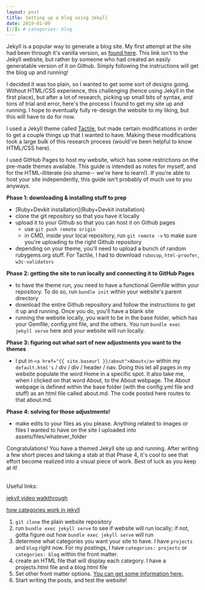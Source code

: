 ```yaml
---
layout: post
title: Setting up a blog using Jekyll
date: 2019-01-09
[//]: # categories: blog
---
```



Jekyll is a popular way to generate a blog site. My first attempt at the site had been through it's vanilla version, as [found here](https://github.com/barryclark/jekyll-now). This link isn't to the Jekyll website, but rather by someone who had created an easily generatable version of it on Github. Simply following the instructions will get the blog up and running!

I decided it was too plain, so I wanted to get some sort of designs going. Without HTML/CSS experience, this challenging (hence using Jekyll in the first place), but after a lot of research, picking up small  bits of syntax, and tons of trial and error, here's the process I found to get my site up and running. I hope to eventually fully re-design the website to my liking, but this will have to do for now.

I used a Jekyll theme called [Tactile](https://github.com/pages-themes/tactile), but made certain modifications in order to get a couple things up that I wanted to have. Making these modifications took a large bulk of this research process (would've been helpful to know HTML/CSS here).

I used GitHub Pages to host my website, which has some restrictions on the pre-made themes available. This guide is intended as notes for myself, and for the HTML-illiterate (no shame-- we're here to learn!). If you're able to host your site independently, this guide isn't probably of much use to you anyways.

**Phase 1: downloading & installing stuff to prep**
  - [Ruby+Devkit installation](Ruby+Devkit installation)
  - clone the git repository so that you have it locally
  - upload it to your Github so that you can host it on Github pages
    - use `git push remote origin`
    - in CMD, inside your local repository, run `git remote -v` to make sure you're uploading to the right Github repository
  - depending on your theme, you'll need to upload a bunch of random rubygems.org stuff. For Tactile, I had to download `rubocop`, `html-proofer`, `w3c-validators`

**Phase 2: getting the site to run locally and connecting it to GitHub Pages**
  - to have the theme run, you need to have a functional Gemfile within your repository. To do so, run `bundle init` within your website's parent directory
  - download the entire Github repository and follow the instructions to get it up and running. Once you do, you'll have a blank site
  - running the website locally, you want to be in the base folder, which has your Gemfile, config.yml file, and the others. You run `bundle exec jekyll serve` here and your website will run locally.


**Phase 3: figuring out what sort of new adjustments you want to the themes**
- I put in `<a href="{{ site.baseurl }}/about">About</a>` within my `default.html's` <body> / div / div / header / nav. Doing this let all pages in my website populate the word Home in a specific spot. It also take me, when I clicked on that word About, to the About webpage. The About webpage is defined within the base folder (with the config.yml file and stuff) as an html file called about.md. The code posted here routes to that about.md.


**Phase 4: solving for those adjustments!**
- make edits to your files as you please. Anything related to images or files I wanted to have on the site I uploaded into assets/files/whatever_folder

Congratulations! You have a themed Jekyll site up and running. After writing a few short pieces and taking a stab at that Phase 4, it's cool to see that effort  become realized into a visual piece of work. Best of luck as you keep at it!

<br/>
Useful links:

[jekyll video walkthrough](https://jekyllrb.com/tutorials/video-walkthroughs/)

[how categories work in jekyll](https://blog.webjeda.com/jekyll-categories/)


1. `git clone` the plain website repository
2. run `bundle exec jekyll serve` to see if website will run locally; if not, gotta figure out how `bundle exec jekyll serve` will run
3. determine what categories you want your site to have. I have `projects` and `blog` right now. For my postings, I have `categories: projects` or `categories: blog` within the front matter.
4. create an HTML file that will display each category. I have a projects.html file and a blog.html file
5. Set other front matter options. [You can get some information here.](https://jekyllrb.com/docs/step-by-step/03-front-matter/)
6. Start writing the posts, and test the website!
